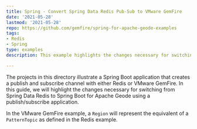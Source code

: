 ```yaml
---
title: Spring - Convert Spring Data Redis Pub-Sub to VMware GemFire
date: '2021-05-28'
lastmod: '2021-05-28'
repo: https://github.com/gemfire/spring-for-apache-geode-examples
tags:
- Redis
- Spring
type: examples
description: This example highlights the changes necessary for switching to SBDG for a Spring Data Redis publish/subscribe app.

---
```


The projects in this directory illustrate a Spring Boot application that creates a publish and subscribe channel with either Redis or VMware GemFire. In this guide, we will highlight the changes necessary for switching from Spring Data Redis to Spring Boot for Apache Geode using a publish/subscribe application.

In the VMware GemFire example, a `Region` will represent the equivalent of a `PatternTopic` as defined in the Redis example.